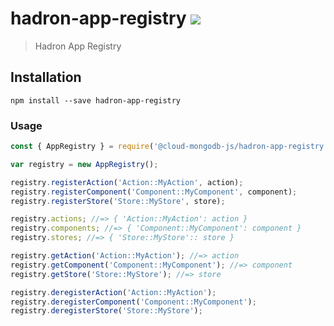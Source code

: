 # hadron-app-registry [![][npm_img]][npm_url]

> Hadron App Registry

## Installation

```
npm install --save hadron-app-registry
```

### Usage

```javascript
const { AppRegistry } = require('@cloud-mongodb-js/hadron-app-registry');

var registry = new AppRegistry();

registry.registerAction('Action::MyAction', action);
registry.registerComponent('Component::MyComponent', component);
registry.registerStore('Store::MyStore', store);

registry.actions; //=> { 'Action::MyAction': action }
registry.components; //=> { 'Component::MyComponent': component }
registry.stores; //=> { 'Store::MyStore':: store }

registry.getAction('Action::MyAction'); //=> action
registry.getComponent('Component::MyComponent'); //=> component
registry.getStore('Store::MyStore'); //=> store

registry.deregisterAction('Action::MyAction');
registry.deregisterComponent('Component::MyComponent');
registry.deregisterStore('Store::MyStore');
```

[npm_img]: https://img.shields.io/npm/v/hadron-app-registry.svg?style=flat-square
[npm_url]: https://www.npmjs.org/package/hadron-app-registry
